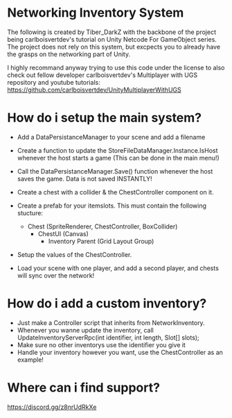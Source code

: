 # Networking Inventory System
The following is created by Tiber_DarkZ with the backbone of the project being carlboisvertdev's tutorial on Unity Netcode For GameObject series.
The project does not rely on this system, but excpects you to already have the grasps on the networking part of Unity.

I highly recommand anyway trying to use this code under the license to also check out fellow developer carlboisvertdev's Multiplayer with UGS repository and youtube tutorials:
https://github.com/carlboisvertdev/UnityMultiplayerWithUGS

# How do i setup the main system?
- Add a DataPersistanceManager to your scene and add a filename
- Create a function to update the StoreFileDataManager.Instance.IsHost whenever the host starts a game (This can be done in the main menu!)
- Call the DataPersistanceManager.Save() function whenever the host saves the game. Data is not saved INSTANTLY!
- Create a chest with a collider & the ChestController component on it.
- Create a prefab for your itemslots. This must contain the following stucture:
  * Chest (SpriteRenderer, ChestController, BoxCollider)
     * ChestUI (Canvas)
         * Inventory Parent (Grid Layout Group)

- Setup the values of the ChestController.
- Load your scene with one player, and add a second player, and chests will sync over the network!

# How do i add a custom inventory?
- Just make a Controller script that inherits from NetworkInventory.
- Whenever you wanne update the inventory, call UpdateInventoryServerRpc(int identifier, int length, Slot[] slots);
- Make sure no other inventorys use the identifier you give it
- Handle your inventory however you want, use the ChestController as an example!

# Where can i find support?
https://discord.gg/z8nrUdRkXe
